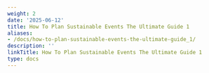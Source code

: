 ```yaml
---
weight: 2
date: '2025-06-12'
title: How To Plan Sustainable Events The Ultimate Guide 1
aliases:
- /docs/how-to-plan-sustainable-events-the-ultimate-guide_1/
description: ''
linkTitle: How To Plan Sustainable Events The Ultimate Guide 1
type: docs
---
```


